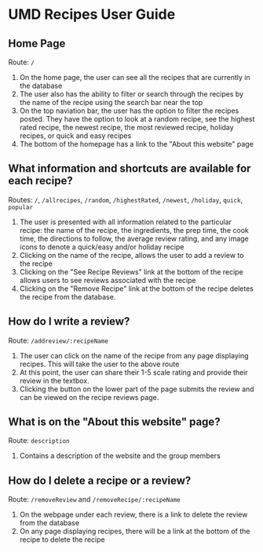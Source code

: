 # UMD Recipes User Guide

## Home Page 
Route: `/`
1. On the home page, the user can see all the recipes that are currently in the database
2. The user also has the ability to filter or search through the recipes by the name of the recipe using the search bar near the top
3. On the top naviation bar, the user has the option to filter the recipes posted. They have the option to look at a random recipe, see the highest rated recipe, the newest recipe, the most reviewed recipe, holiday recipes, or quick and easy recipes
4. The bottom of the homepage has a link to the "About this website" page
## What information and shortcuts are available for each recipe?
Routes: `/`, `/allrecipes`, `/random`, `/highestRated`, `/newest`, `/holiday`, `quick`, `popular`
1. The user is presented with all information related to the particular recipe: the name of the recipe, the ingredients, the prep time, the cook time, the directions to follow, the average review rating, and any image icons to denote a quick/easy and/or holiday recipe
2. Clicking on the name of the recipe, allows the user to add a review to the recipe
3. Clicking on the "See Recipe Reviews" link at the bottom of the recipe allows users to see reviews associated with the recipe
4. Clicking on the "Remove Recipe" link at the bottom of the recipe deletes the recipe from the database.
## How do I write a review?
Route: `/addreview/:recipeName`
1. The user can click on the name of the recipe from any page displaying recipes. This will take the user to the above route
2. At this point, the user can share their 1-5 scale rating and provide their review in the textbox.
3. Clicking the button on the lower part of the page submits the review and can be viewed on the recipe reviews page.
## What is on the "About this website" page?
Route: `description`
1. Contains a description of the website and the group members

## How do I delete a recipe or a review?
Route: `/removeReview` and `/removeRecipe/:recipeName`
1. On the webpage under each review, there is a link to delete the review from the database
2. On any page displaying recipes, there will be a link at the bottom of the recipe to delete the recipe

